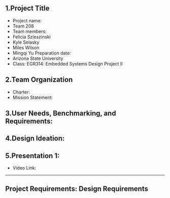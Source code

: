 ## 1.Project Title
* Project name: 
* Team 208
* Team members:
* Felicia Szleszinski
* Kyle Selasky
* Miles Wilson
* Mingqi Yu
 Preparation date: 
* Arizona State University 
* Class: EGR314: Embedded Systems Design Project II

## 2.Team Organization
* Charter:
* Mission Statement:

## 3.User Needs, Benchmarking, and Requirements:
 
## 4.Design Ideation:
 
## 5.Presentation 1:
* Video Link:
 
---
Project Requirements: Design Requirements 
---
